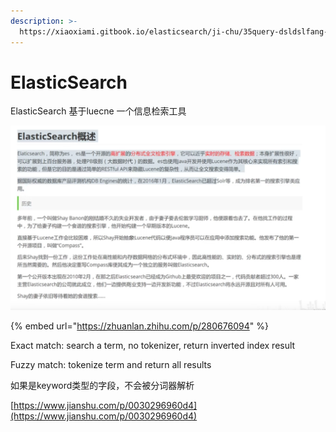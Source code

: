 ```yaml
---
description: >-
  https://xiaoxiami.gitbook.io/elasticsearch/ji-chu/35query-dsldslfang-shi-cha-8be229/354zhu-yu-ji-bie-cha-8be228-term-level-queries/range-cha-8be228-fan-wei-cha-8be229
---
```


# ElasticSearch

ElasticSearch 基于luecne 一个信息检索工具

![](../../.gitbook/assets/image%20%2828%29.png)

{% embed url="https://zhuanlan.zhihu.com/p/280676094" %}

Exact match: search a term, no tokenizer, return inverted index result

Fuzzy match: tokenize term and return all results



如果是keyword类型的字段，不会被分词器解析

[https://www.jianshu.com/p/0030296960d4](https://www.jianshu.com/p/0030296960d4)



